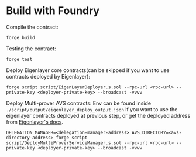 # Build with Foundry
Compile the contract:
```
forge build
```
Testing the contract:
```
forge test
```
Deploy Eigenlayer core contracts(can be skipped if you want to use contracts deployed by Eigenlayer):
```
forge script script/EigenLayerDeployer.s.sol --rpc-url <rpc-url> --private-key <deployer-private-key> --broadcast -vvvv
```
Deploy Multi-prover AVS contracts:
Env can be found inside `./script/output/eigenlayer_deploy_output.json` if you want to use the eigenlayer contracts deployed at previous step, or get the deployed address from [Eigenlayer's docs](https://docs.eigenlayer.xyz/eigenlayer/deployed-contracts/).
```
DELEGATION_MANAGER=<delegation-manager-address> AVS_DIRECTORY=<avs-directory-address> forge script script/DeployMultiProverServiceManager.s.sol --rpc-url <rpc-url> --private-key <deployer-private-key> --broadcast -vvvv
```